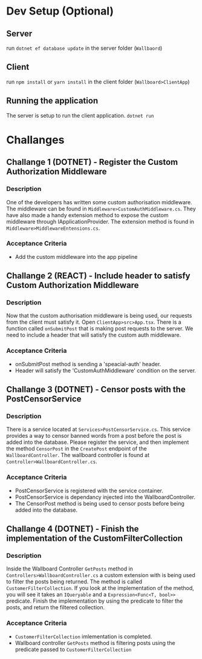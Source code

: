 # Dev Setup (Optional)
## Server
run `dotnet ef database update` in the server folder (`Wallbaord`)

## Client
run `npm install` or `yarn install` in the client folder (`Wallboard>ClientApp`)

## Running the application
The server is setup to run the client application. `dotnet run`


# Challanges

## Challange 1 (DOTNET) - Register the Custom Authorization Middleware
### Description
One of the developers has written some custom authorisation middleware.
The middleware can be found in `Middleware>CustomAuthMiddleware.cs`.
They have also made a handy extension method to expose the custom middleware through IApplicationProvider. The extension method is found in `Middleware>MiddlewareEntensions.cs`.

### Acceptance Criteria
- Add the custom middleware into the app pipeline

## Challange 2 (REACT) - Include header to satisfy Custom Authorization Middleware
### Description
Now that the custom authorisation middleware is being used, our requests from the client must satisfy it. Open `ClientApp>src>App.tsx`. There is a function called `onSubmitPost` that is making post requests to the server. We need to include a header that will satisfy the custom auth middleware.

### Acceptance Criteria
- onSubmitPost method is sending a 'speacial-auth' header.
- Header will satisfy the 'CustomAuthMiddleware' condition on the server.

## Challange 3 (DOTNET) - Censor posts with the PostCensorService
### Description
There is a service located at `Services>PostCensorService.cs`. This service provides a way to censor banned words from a post before the post is added into the database. Please register the service, and then implement the method `CensorPost` in the `CreatePost` endpoint of the `WallboardController`. The wallboard controller is found at `Controller>WallboardController.cs`.

### Acceptance Criteria
- PostCensorService is registered with the service container.
- PostCensorService is dependancy injected into the WallboardController.
- The CensorPost method is being used to censor posts before being added into the database.


## Challange 4 (DOTNET) - Finish the implementation of the CustomFilterCollection
### Description
Inside the Wallboard Controller `GetPosts` method in `Controllers>WallboardController.cs` a custom extension with is being used to filter the posts being returned. The method is called `CustomerFilterCollection`. If you look at the implementation of the method, you will see it takes an `IQueryable` and a `Expression<Func<T, bool>>` predicate. Finish the implementation by using the predicate to filter the posts, and return the filtered collection.

### Acceptance Criteria
- `CustomerFilterCollection` imlementation is completed.
- Wallboard controller `GetPosts` method is filtering posts using the predicate passed to `CustomerFilterCollection`